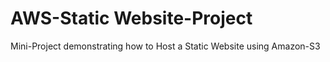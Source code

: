 # AWS-Static Website-Project
Mini-Project demonstrating how to Host a Static Website using Amazon-S3
